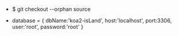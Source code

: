 * $ git checkout --orphan source


*  database = {
        dbName:'koa2-isLand',
        host:'localhost',
        port:3306,
        user:'root',
        password:'root'
    }
